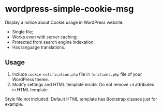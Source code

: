 # wordpress-simple-cookie-msg

Display a notice about Cookie usage in WordPress website.

* Single file;
* Works even with server caching;
* Protected from search engine indexation;
* Has language translations.

Usage
---
1. Include `cookie-notification.php` file in `functions.php` file of your WordPress theme.
2. Modify settings and HTML template inside. Do not remove `id` attributes in HTML template.

Style file not included. Default HTML template has Bootstrap classes just for example.
